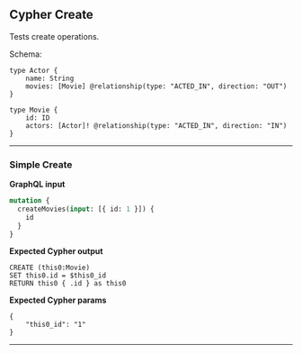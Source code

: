 ## Cypher Create

Tests create operations.

Schema:

```schema
type Actor {
    name: String
    movies: [Movie] @relationship(type: "ACTED_IN", direction: "OUT")
}
    
type Movie {
    id: ID
    actors: [Actor]! @relationship(type: "ACTED_IN", direction: "IN")
}
```

---

### Simple Create

**GraphQL input**

```graphql
mutation {
  createMovies(input: [{ id: 1 }]) {
    id
  }
}
```

**Expected Cypher output**

```cypher
CREATE (this0:Movie)
SET this0.id = $this0_id
RETURN this0 { .id } as this0
```

**Expected Cypher params**

```cypher-params
{
    "this0_id": "1"
}
```

---